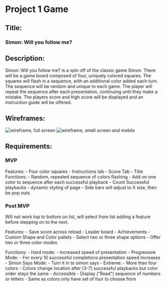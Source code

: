 # Project 1 Game

## Title: 
### Simon: Will you follow me?

## Description: 
Simon: Will you follow me? is a spin off of the classic game Simon. There will be a game board composed of four, uniquely colored squares. The squares will flash in a sequence, with an additional color added each turn. The sequence will be random and unique to each game. The player will repeat the sequence after each presentation, continuing until they make a mistake. The players score and high score will be displayed and an instruction guide will be offered. 

## Wireframes:

![wireframe, full screen](https://i.imgur.com/qUN0n75.jpg)
![wireframe, small screen and mobile](https://i.imgur.com/ztXa9no.jpg)

## Requirements:
### MVP
Features:
    - Four color squares
    - Instructions tab
    - Score Tab
    - Title
Functions: 
    - Random, repeated sequence of colors flashing
    - Add on one color to sequence after each successful playback
    - Count Successful playbacks
    - dynamic styling of page
        - Side bars will adjust to X size, then be pop outs

### Post MVP
Will not work top to bottom on list, will select from list adding a feature before stepping on to the next.

Features:
    - Save score across reload
    - Leader board
    - Achievements
    - Custom Shape and Color pallets
        - Select two or three shape options
        - Offer two or three color modes

Functions:
    - Hard mode: 
        - Increased speed of presentation
    - Progressive Mode:
        - For every 10 successful completions presentation speed increases
    - Simon Says Mode:
        - Turn it in to simon says
    - Extreme: 
        - More than four colors
        - Colors change location after [3-7] successful playbacks but color order stays the same
    - Accessible
        - Display (“Read”) sequence of numbers or letters
        - Same as colors only have set of four to choose from 




